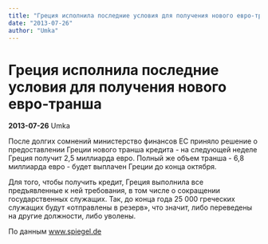 ```yaml
---
title: "Греция исполнила последние условия для получения нового евро-транша"
date: "2013-07-26"
author: "Umka"
---
```


# Греция исполнила последние условия для получения нового евро-транша

**2013-07-26** Umka

После долгих сомнений министерство финансов ЕС приняло решение о предоставлении Греции нового транша кредита - на следующей неделе Греция получит 2,5 миллиарда евро. Полный же объем транша - 6,8 миллиарда евро - будет выплачен Греции до конца октября.

Для того, чтобы получить кредит, Греция выполнила все предъявленные к ней требования, в том числе о сокращении государственных служащих. Так, до конца года 25 000 греческих служащих будут «отправлены в резерв», что значит, либо переведены на другие должности, либо уволены.

По данным www.spiegel.de